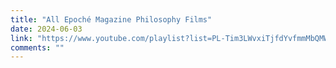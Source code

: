 ```yaml
---
title: "All Epoché Magazine Philosophy Films"
date: 2024-06-03
link: "https://www.youtube.com/playlist?list=PL-Tim3LWvxiTjfdYvfmmMbQMWxVazOdfL"
comments: ""
---
```


